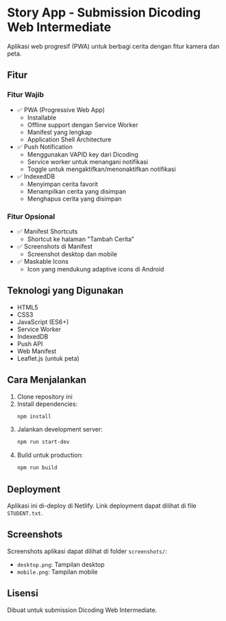 # Story App - Submission Dicoding Web Intermediate

Aplikasi web progresif (PWA) untuk berbagi cerita dengan fitur kamera dan peta.

## Fitur

### Fitur Wajib
- ✅ PWA (Progressive Web App)
  - Installable
  - Offline support dengan Service Worker
  - Manifest yang lengkap
  - Application Shell Architecture
- ✅ Push Notification
  - Menggunakan VAPID key dari Dicoding
  - Service worker untuk menangani notifikasi
  - Toggle untuk mengaktifkan/menonaktifkan notifikasi
- ✅ IndexedDB
  - Menyimpan cerita favorit
  - Menampilkan cerita yang disimpan
  - Menghapus cerita yang disimpan

### Fitur Opsional
- ✅ Manifest Shortcuts
  - Shortcut ke halaman "Tambah Cerita"
- ✅ Screenshots di Manifest
  - Screenshot desktop dan mobile
- ✅ Maskable Icons
  - Icon yang mendukung adaptive icons di Android

## Teknologi yang Digunakan
- HTML5
- CSS3
- JavaScript (ES6+)
- Service Worker
- IndexedDB
- Push API
- Web Manifest
- Leaflet.js (untuk peta)

## Cara Menjalankan
1. Clone repository ini
2. Install dependencies:
   ```bash
   npm install
   ```
3. Jalankan development server:
   ```bash
   npm run start-dev
   ```
4. Build untuk production:
   ```bash
   npm run build
   ```

## Deployment
Aplikasi ini di-deploy di Netlify. Link deployment dapat dilihat di file `STUDENT.txt`.

## Screenshots
Screenshots aplikasi dapat dilihat di folder `screenshots/`:
- `desktop.png`: Tampilan desktop
- `mobile.png`: Tampilan mobile

## Lisensi
Dibuat untuk submission Dicoding Web Intermediate.
